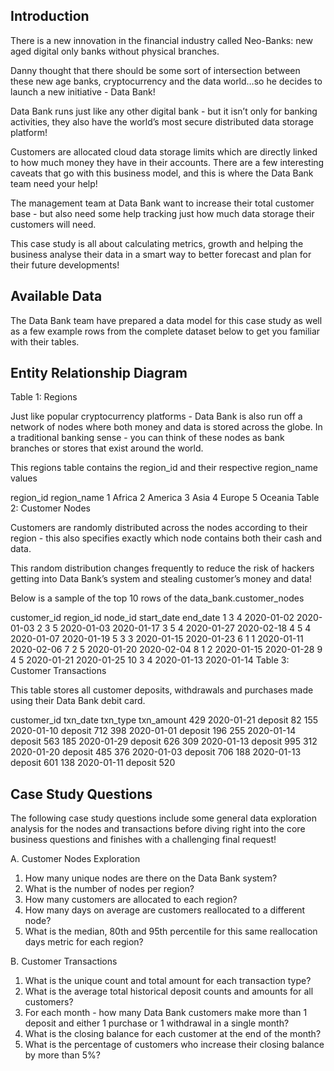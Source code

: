 Introduction
-

There is a new innovation in the financial industry called Neo-Banks: new aged digital only banks without physical branches.

Danny thought that there should be some sort of intersection between these new age banks, cryptocurrency and the data world…so he decides to launch a new initiative - Data Bank!

Data Bank runs just like any other digital bank - but it isn’t only for banking activities, they also have the world’s most secure distributed data storage platform!

Customers are allocated cloud data storage limits which are directly linked to how much money they have in their accounts. There are a few interesting caveats that go with this business model, and this is where the Data Bank team need your help!

The management team at Data Bank want to increase their total customer base - but also need some help tracking just how much data storage their customers will need.

This case study is all about calculating metrics, growth and helping the business analyse their data in a smart way to better forecast and plan for their future developments!

Available Data
-

The Data Bank team have prepared a data model for this case study as well as a few example rows from the complete dataset below to get you familiar with their tables.

Entity Relationship Diagram
-



Table 1: Regions

Just like popular cryptocurrency platforms - Data Bank is also run off a network of nodes where both money and data is stored across the globe. In a traditional banking sense - you can think of these nodes as bank branches or stores that exist around the world.

This regions table contains the region_id and their respective region_name values

region_id	region_name
1	Africa
2	America
3	Asia
4	Europe
5	Oceania
Table 2: Customer Nodes

Customers are randomly distributed across the nodes according to their region - this also specifies exactly which node contains both their cash and data.

This random distribution changes frequently to reduce the risk of hackers getting into Data Bank’s system and stealing customer’s money and data!

Below is a sample of the top 10 rows of the data_bank.customer_nodes

customer_id	region_id	node_id	start_date	end_date
1	3	4	2020-01-02	2020-01-03
2	3	5	2020-01-03	2020-01-17
3	5	4	2020-01-27	2020-02-18
4	5	4	2020-01-07	2020-01-19
5	3	3	2020-01-15	2020-01-23
6	1	1	2020-01-11	2020-02-06
7	2	5	2020-01-20	2020-02-04
8	1	2	2020-01-15	2020-01-28
9	4	5	2020-01-21	2020-01-25
10	3	4	2020-01-13	2020-01-14
Table 3: Customer Transactions

This table stores all customer deposits, withdrawals and purchases made using their Data Bank debit card.

customer_id	txn_date	txn_type	txn_amount
429	2020-01-21	deposit	82
155	2020-01-10	deposit	712
398	2020-01-01	deposit	196
255	2020-01-14	deposit	563
185	2020-01-29	deposit	626
309	2020-01-13	deposit	995
312	2020-01-20	deposit	485
376	2020-01-03	deposit	706
188	2020-01-13	deposit	601
138	2020-01-11	deposit	520

Case Study Questions
--

The following case study questions include some general data exploration analysis for the nodes and transactions before diving right into the core business questions and finishes with a challenging final request!

A. Customer Nodes Exploration

1. How many unique nodes are there on the Data Bank system?
2. What is the number of nodes per region?
3. How many customers are allocated to each region?
4. How many days on average are customers reallocated to a different node?
5. What is the median, 80th and 95th percentile for this same reallocation days metric for each region?

B. Customer Transactions

1. What is the unique count and total amount for each transaction type?
2. What is the average total historical deposit counts and amounts for all customers?
3. For each month - how many Data Bank customers make more than 1 deposit and either 1 purchase or 1 withdrawal in a single month?
4. What is the closing balance for each customer at the end of the month?
5. What is the percentage of customers who increase their closing balance by more than 5%?

